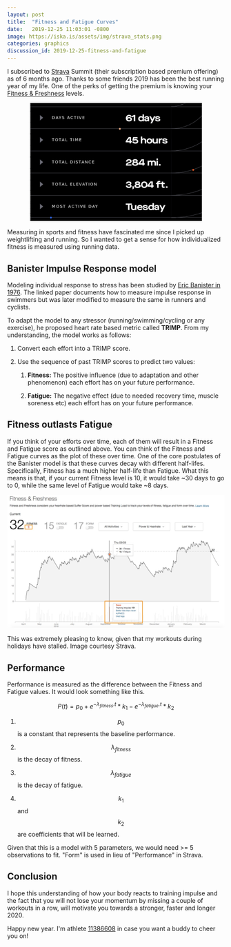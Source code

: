 ```yaml
---
layout: post
title:  "Fitness and Fatigue Curves"
date:   2019-12-25 11:03:01 -0800
image: https://iska.is/assets/img/strava_stats.png
categories: graphics
discussion_id: 2019-12-25-fitness-and-fatigue
---
```


<script type="text/x-mathjax-config">
  MathJax.Hub.Config({
    extensions: [
      "MathMenu.js",
      "MathZoom.js",
      "AssistiveMML.js",
      "a11y/accessibility-menu.js"
    ],
    jax: ["input/TeX", "output/CommonHTML"],
    TeX: {
      extensions: [
        "AMSmath.js",
        "AMSsymbols.js",
        "noErrors.js",
        "noUndefined.js",
      ]
    }
  });
</script>

<script type="text/javascript" async
  src="https://cdnjs.cloudflare.com/ajax/libs/mathjax/2.7.5/MathJax.js?config=TeX-MML-AM_CHTML">
</script>

I subscribed to [Strava](http://strava.com) Summit (their subscription based premium offering) as of 6 months ago. Thanks to some friends 2019 has been the best running year of my life. One of the perks of getting the premium is knowing your [Fitness & Freshness](https://support.strava.com/hc/en-us/articles/216918477-Fitness-Freshness-Summit-) levels.

<p style="text-align:center;">
  <img src="/assets/img/strava_stats.png" width="400"/>
</p>

Measuring in sports and fitness have fascinated me since I picked up weightlifting and running. So I wanted to get a sense for how individualized fitness is measured using running data.

Banister Impulse Response model
-------------------------------

Modeling individual response to stress has been studied by [Eric Banister in 1976](https://web.archive.org/web/20191226023243/https://www.math.fsu.edu/~dgalvis/journalclub/papers/11_28_2016.pdf). The linked paper documents how to measure impulse response in swimmers but was later modified to measure the same in runners and cyclists.

To adapt the model to any stressor (running/swimming/cycling or any exercise), he proposed heart rate based metric called **TRIMP**. From my understanding, the model works as follows:

1.  Convert each effort into a TRIMP score.

2.  Use the sequence of past TRIMP scores to predict two values:

    1.  **Fitness:** The positive influence (due to adaptation and other phenomenon) each effort  has on your future performance.

    2.  **Fatigue:** The negative effect (due to needed recovery time, muscle soreness etc) each effort has on your future performance.

Fitness outlasts Fatigue
------------------------

If you think of your efforts over time, each of them will result in a Fitness and Fatigue score as outlined above. You can think of the Fitness and Fatigue curves as the plot of these over time. One of the core postulates of the Banister model is that these curves decay with different half-lifes. Specifically, Fitness has a much higher half-life than Fatigue. What this means is that, if your current Fitness level is 10, it would take ~30 days to go to 0, while the same level of Fatigue would take ~8 days.

<p style="text-align:center;">
  <img src="/assets/img/strava_curves.jpg" width="600"/>
</p>

This was extremely pleasing to know, given that my workouts during holidays have stalled. Image courtesy Strava.

Performance
-----------

Performance is measured as the difference between the Fitness and Fatigue values. It would look something like this.

$$P(t) = p_0 + e^{- \lambda_{fitness} . t}*k_1 - e^{- \lambda_{fatigue} . t}*k_2$$


1.  $$p_0$$ is a constant that represents the baseline performance.

2.  $$\lambda_{fitness}$$ is the decay of fitness.

3.  $$\lambda_{fatigue}$$ is the decay of fatigue.

4.  $$k_1$$ and $$k_2$$ are coefficients that will be learned.

Given that this is a model with 5 parameters, we would need >= 5 observations to fit. "Form" is used in lieu of "Performance" in Strava.

Conclusion
----------

I hope this understanding of how your body reacts to training impulse and the fact that you will not lose your momentum by missing a couple of workouts in a row, will motivate you towards a stronger, faster and longer 2020.

Happy new year. I'm athlete [11386608](https://www.strava.com/athletes/11386608) in case you want a buddy to cheer you on!
